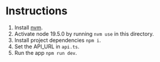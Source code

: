 # Instructions

1. Install [nvm](https://github.com/nvm-sh/nvm?tab=readme-ov-file#install--update-script).
2. Activate node 19.5.0 by running `nvm use` in this directory.
3. Install project dependencies `npm i`.
4. Set the API_URL in `api.ts`.
5. Run the app `npm run dev`.
